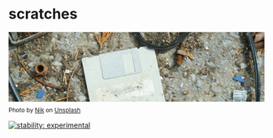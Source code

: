 # scratches

[![aoc.jpg](banner.jpg)](https://unsplash.com/photos/9V1Rus4aKnw)  
<sub>Photo by [Nik](https://unsplash.com/@helloimnik) on [Unsplash](https://unsplash.com/)</sub>

[![stability: experimental](https://masterminds.github.io/stability/experimental.svg)](https://masterminds.github.io/stability/experimental.html)